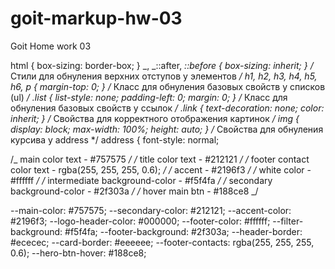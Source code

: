 # goit-markup-hw-03

Goit Home work 03

html { box-sizing: border-box; } _, _::after, _::before { box-sizing: inherit; } /_ Стили для
обнуления верхних отступов у элементов _/ h1, h2, h3, h4, h5, h6, p { margin-top: 0; } /_ Класс для
обнуления базовых свойств у списков (ul) _/ .list { list-style: none; padding-left: 0; margin: 0; }
/_ Класс для обнуления базовых свойств у ссылок _/ .link { text-decoration: none; color: inherit; }
/_ Свойства для корректного отображения картинок _/ img { display: block; max-width: 100%; height:
auto; } /_ Свойства для обнуления курсива у address \*/ address { font-style: normal;

/_ main color text - #757575 _/ /_ title color text - #212121 _/ /_ footer contact color text -
rgba(255, 255, 255, 0.6); _/ /_ accent - #2196f3 _/ /_ white color - #ffffff _/ /_ intermediate
background-color - #f5f4fa _/ /_ secondary background-color - #2f303a _/ /_ hover main btn - #188ce8
_/

--main-color: #757575;
--secondary-color: #212121;
--accent-color: #2196f3;
--logo-header-color: #000000;
--footer-color: #ffffff;
--filter-background: #f5f4fa;
--footer-background: #2f303a;
--header-border: #ececec;
--card-border: #eeeeee;
--footer-contacts: rgba(255, 255, 255, 0.6);
--hero-btn-hover: #188ce8;
